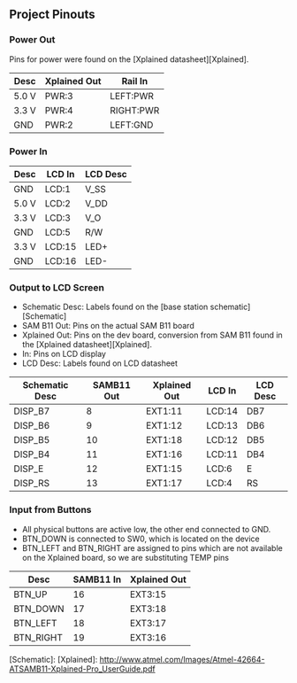 ## Project Pinouts

### Power Out

Pins for power were found on the [Xplained datasheet][Xplained].

| Desc  | Xplained Out | Rail In   |
|-------|--------------|-----------|
| 5.0 V | PWR:3        | LEFT:PWR  |
| 3.3 V | PWR:4        | RIGHT:PWR |
| GND   | PWR:2        | LEFT:GND  |

### Power In

| Desc  | LCD In | LCD Desc |
|-------|--------|----------|
| GND   | LCD:1  | V_SS     |
| 5.0 V | LCD:2  | V_DD     |
| 3.3 V | LCD:3  | V_O      |
| GND   | LCD:5  | R/W      |
| 3.3 V | LCD:15 | LED+     |
| GND   | LCD:16 | LED-     |

### Output to LCD Screen

- Schematic Desc: Labels found on the [base station schematic][Schematic]
- SAM B11 Out: Pins on the actual SAM B11 board
- Xplained Out: Pins on the dev board, conversion from SAM B11 found in the [Xplained datasheet][Xplained].
- In: Pins on LCD display
- LCD Desc: Labels found on LCD datasheet

| Schematic Desc | SAMB11 Out | Xplained Out | LCD In | LCD Desc |
|----------------|------------|--------------|--------|----------|
| DISP_B7        | 8          | EXT1:11      | LCD:14 | DB7      |
| DISP_B6        | 9          | EXT1:12      | LCD:13 | DB6      |
| DISP_B5        | 10         | EXT1:18      | LCD:12 | DB5      |
| DISP_B4        | 11         | EXT1:16      | LCD:11 | DB4      |
| DISP_E         | 12         | EXT1:15      | LCD:6  | E        |
| DISP_RS        | 13         | EXT1:17      | LCD:4  | RS       |

### Input from Buttons

- All physical buttons are active low, the other end connected to GND.
- BTN_DOWN is connected to SW0, which is located on the device
- BTN_LEFT and BTN_RIGHT are assigned to pins which are not available on the Xplained board, so we are substituting TEMP pins

| Desc           | SAMB11 In | Xplained Out |
|----------------|-----------|--------------|
| BTN_UP         | 16        | EXT3:15      |
| BTN_DOWN       | 17        | EXT3:18      |
| BTN_LEFT       | 18        | EXT3:17      |
| BTN_RIGHT      | 19        | EXT3:16      |

[Schematic]:
[Xplained]: http://www.atmel.com/Images/Atmel-42664-ATSAMB11-Xplained-Pro_UserGuide.pdf
